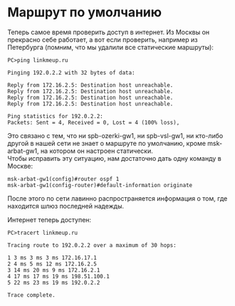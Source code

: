 # Маршрут по умолчанию

Теперь самое время проверить доступ в интернет. Из Москвы он прекрасно себе работает, а вот если проверить, например из Петербурга \(помним, что мы удалили все статические маршруты\):

```text
PC>ping linkmeup.ru

Pinging 192.0.2.2 with 32 bytes of data:

Reply from 172.16.2.5: Destination host unreachable.
Reply from 172.16.2.5: Destination host unreachable.
Reply from 172.16.2.5: Destination host unreachable.
Reply from 172.16.2.5: Destination host unreachable.

Ping statistics for 192.0.2.2:
Packets: Sent = 4, Received = 0, Lost = 4 (100% loss),
```

Это связано с тем, что ни spb-ozerki-gw1, ни spb-vsl-gw1, ни кто-либо другой в нашей сети не знает о маршруте по умолчанию, кроме msk-arbat-gw1, на котором он настроен статически.  
Чтобы исправить эту ситуацию, нам достаточно дать одну команду в Москве:

```text
msk-arbat-gw1(config)#router ospf 1 
msk-arbat-gw1(config-router)#default-information originate
```

После этого по сети лавинно распространяется информация о том, где находится шлюз последней надежды.

Интернет теперь доступен:

```text
PC>tracert linkmeup.ru

Tracing route to 192.0.2.2 over a maximum of 30 hops: 

1 3 ms 3 ms 3 ms 172.16.17.1
2 4 ms 5 ms 12 ms 172.16.2.5
3 14 ms 20 ms 9 ms 172.16.2.1
4 17 ms 17 ms 19 ms 198.51.100.1
5 22 ms 23 ms 19 ms 192.0.2.2

Trace complete.
```

